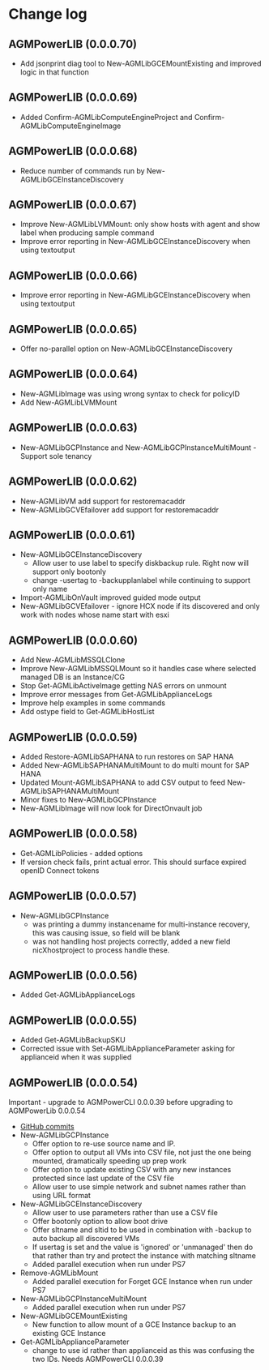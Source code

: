 # Change log
## AGMPowerLIB (0.0.0.70)
* Add jsonprint diag tool to New-AGMLibGCEMountExisting and improved logic in that function

## AGMPowerLIB (0.0.0.69)
* Added Confirm-AGMLibComputeEngineProject and Confirm-AGMLibComputeEngineImage

## AGMPowerLIB (0.0.0.68)
* Reduce number of commands run by  New-AGMLibGCEInstanceDiscovery

## AGMPowerLIB (0.0.0.67)
* Improve New-AGMLibLVMMount:  only show hosts with agent and show label when producing sample command
* Improve error reporting in New-AGMLibGCEInstanceDiscovery when using textoutput

## AGMPowerLIB (0.0.0.66)
* Improve error reporting in New-AGMLibGCEInstanceDiscovery when using textoutput

## AGMPowerLIB (0.0.0.65)
* Offer no-parallel option on New-AGMLibGCEInstanceDiscovery

## AGMPowerLIB (0.0.0.64)
* New-AGMLibImage was using wrong syntax to check for policyID
* Add New-AGMLibLVMMount

## AGMPowerLIB (0.0.0.63)
* New-AGMLibGCPInstance and New-AGMLibGCPInstanceMultiMount - Support sole tenancy 

## AGMPowerLIB (0.0.0.62)
* New-AGMLibVM add support for restoremacaddr
* New-AGMLibGCVEfailover add support for restoremacaddr

## AGMPowerLIB (0.0.0.61)
* New-AGMLibGCEInstanceDiscovery
  * Allow user to use label to specify diskbackup rule.   Right now will support only bootonly
  * change -usertag to -backupplanlabel  while continuing to support only name
* Import-AGMLibOnVault improved guided mode output 
* New-AGMLibGCVEfailover - ignore HCX node if its discovered and only work with nodes whose name start with esxi

## AGMPowerLIB (0.0.0.60)
* Add New-AGMLibMSSQLClone
* Improve New-AGMLibMSSQLMount so it handles case where selected managed DB is an Instance/CG
* Stop Get-AGMLibActiveImage getting NAS errors on unmount
* Improve error messages from Get-AGMLibApplianceLogs
* Improve help examples in some commands
* Add ostype field to Get-AGMLibHostList

## AGMPowerLIB  (0.0.0.59)
* Added Restore-AGMLibSAPHANA to run restores on SAP HANA
* Added New-AGMLibSAPHANAMultiMount to do multi mount for SAP HANA
* Updated Mount-AGMLibSAPHANA to add CSV output to feed New-AGMLibSAPHANAMultiMount
* Minor fixes to New-AGMLibGCPInstance 
* New-AGMLibImage will now look for DirectOnvault job

## AGMPowerLIB  (0.0.0.58)
* Get-AGMLibPolicies - added options 
* If version check fails, print actual error.  This should surface expired openID Connect tokens 

## AGMPowerLIB  (0.0.0.57)
* New-AGMLibGCPInstance 
  * was printing a dummy instancename for multi-instance recovery, this was causing issue, so field will be blank
  * was not handling host projects correctly, added a new field nicXhostproject to process handle these.

## AGMPowerLIB  (0.0.0.56)
* Added Get-AGMLibApplianceLogs

## AGMPowerLIB  (0.0.0.55)
* Added Get-AGMLibBackupSKU
* Corrected issue with Set-AGMLibApplianceParameter asking for applianceid when it was supplied

## AGMPowerLIB  (0.0.0.54)
Important - upgrade to AGMPowerCLI 0.0.0.39 before upgrading to AGMPowerLib 0.0.0.54

* [GitHub commits](https://github.com/Actifio/AGMPowerLIB/commits/v0.0.0.54)
* New-AGMLibGCPInstance 
  * Offer option to re-use source name and IP. 
  * Offer option to output all VMs into CSV file, not just the one being mounted, dramatically speeding up prep work
  * Offer option to update existing CSV with any new instances protected since last update of the CSV file
  * Allow user to use simple network and subnet names rather than using URL format
* New-AGMLibGCEInstanceDiscovery
  * Allow user to use parameters rather than use a CSV file
  * Offer bootonly option to allow boot drive 
  * Offer sltname and sltid to be used in combination with -backup to auto backup all discovered VMs
  * If usertag is set and the value is 'ignored' or 'unmanaged' then do that rather than try and protect the instance with matching sltname
  * Added parallel execution when run under PS7
* Remove-AGMLibMount  
  * Added parallel execution for Forget GCE Instance when run under PS7
* New-AGMLibGCPInstanceMultiMount 
  * Added parallel execution when run under PS7
* New-AGMLibGCEMountExisting
  * New function to allow mount of a GCE Instance backup to an existing GCE Instance    
* Get-AGMLibApplianceParameter 
  * change to use id rather than applianceid as this was confusing the two IDs.  Needs AGMPowerCLI 0.0.0.39
